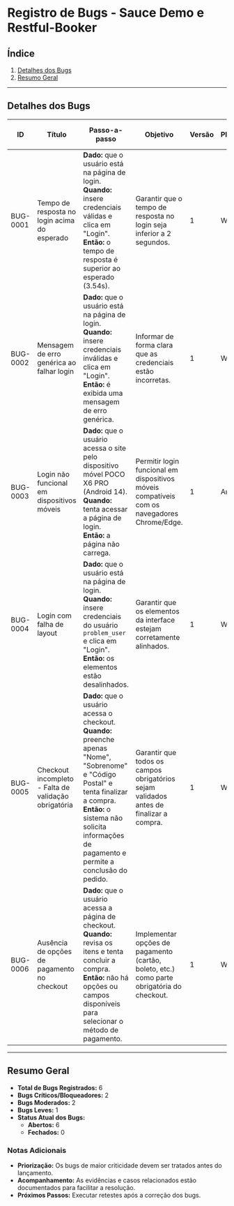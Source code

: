 # Registro de Bugs - Sauce Demo e Restful-Booker

## Índice
1. [Detalhes dos Bugs](#detalhes-dos-bugs)
2. [Resumo Geral](#resumo-geral)

---

## Detalhes dos Bugs

| **ID**      | **Título**                                         | **Passo-a-passo**                                                                                                                                                           | **Objetivo**                                                                                | **Versão** | **Plataforma** | **Navegador**     | **Criticidade** | **Status** | **Evidência**                                                                                              | **Caso de Teste Relacionado** |
|-------------|---------------------------------------------------|---------------------------------------------------------------------------------------------------------------------------------------------------------------------------|--------------------------------------------------------------------------------------------|------------|----------------|-------------------|-----------------|------------|------------------------------------------------------------------------------------------------------------|--------------------------------|
| BUG-0001    | Tempo de resposta no login acima do esperado       | **Dado:** que o usuário está na página de login.<br>**Quando:** insere credenciais válidas e clica em "Login".<br>**Então:** o tempo de resposta é superior ao esperado (3.54s). | Garantir que o tempo de resposta no login seja inferior a 2 segundos.                      | 1          | Windows        | Chrome/Edge       | Alta            | Aberto     | [Ver Evidência](https://terabox.com/s/1Tt3Bz1a6JdNAH-dLprAJcQ)                                            | LG-NF-002                      |
| BUG-0002    | Mensagem de erro genérica ao falhar login          | **Dado:** que o usuário está na página de login.<br>**Quando:** insere credenciais inválidas e clica em "Login".<br>**Então:** é exibida uma mensagem de erro genérica.      | Informar de forma clara que as credenciais estão incorretas.                                | 1          | Windows        | Chrome/Edge       | Moderada        | Aberto     | [Ver Evidência](https://terabox.com/s/1Tt3Bz1a6JdNAH-dLprAJcQ)                                            | LG-002                        |
| BUG-0003    | Login não funcional em dispositivos móveis         | **Dado:** que o usuário acessa o site pelo dispositivo móvel POCO X6 PRO (Android 14).<br>**Quando:** tenta acessar a página de login.<br>**Então:** a página não carrega.  | Permitir login funcional em dispositivos móveis compatíveis com os navegadores Chrome/Edge. | 1          | Android 14     | Chrome/Edge       | Alta            | Aberto     | [Ver Evidência](https://terabox.com/s/1Tt3Bz1a6JdNAH-dLprAJcQ)                                            | LG-NF-004                      |
| BUG-0004    | Login com falha de layout                         | **Dado:** que o usuário está na página de login.<br>**Quando:** insere credenciais do usuário `problem_user` e clica em "Login".<br>**Então:** os elementos estão desalinhados. | Garantir que os elementos da interface estejam corretamente alinhados.                     | 1          | Windows        | Chrome/Edge       | Moderada        | Aberto     | [Ver Evidência](https://terabox.com/s/1Tt3Bz1a6JdNAH-dLprAJcQ)                                            | LG-008                        |
| BUG-0005    | Checkout incompleto - Falta de validação obrigatória | **Dado:** que o usuário acessa o checkout.<br>**Quando:** preenche apenas "Nome", "Sobrenome" e "Código Postal" e tenta finalizar a compra.<br>**Então:** o sistema não solicita informações de pagamento e permite a conclusão do pedido. | Garantir que todos os campos obrigatórios sejam validados antes de finalizar a compra.     | 1          | Windows        | Chrome/Edge       | Crítica         | Aberto     | [Ver Evidência](https://terabox.com/s/1Tt3Bz1a6JdNAH-dLprAJcQ)                                            | FC-006                        |
| BUG-0006    | Ausência de opções de pagamento no checkout        | **Dado:** que o usuário acessa a página de checkout.<br>**Quando:** revisa os itens e tenta concluir a compra.<br>**Então:** não há opções ou campos disponíveis para selecionar o método de pagamento. | Implementar opções de pagamento (cartão, boleto, etc.) como parte obrigatória do checkout. | 1          | Windows        | Chrome/Edge       | Crítica         | Aberto     | [Ver Evidência](https://terabox.com/s/1Tt3Bz1a6JdNAH-dLprAJcQ)                                            | FC-007                        |

---

## Resumo Geral

- **Total de Bugs Registrados:** 6
- **Bugs Críticos/Bloqueadores:** 2
- **Bugs Moderados:** 2
- **Bugs Leves:** 1
- **Status Atual dos Bugs:**
  - **Abertos:** 6
  - **Fechados:** 0

### Notas Adicionais
- **Priorização:** Os bugs de maior criticidade devem ser tratados antes do lançamento.
- **Acompanhamento:** As evidências e casos relacionados estão documentados para facilitar a resolução.
- **Próximos Passos:** Executar retestes após a correção dos bugs.

